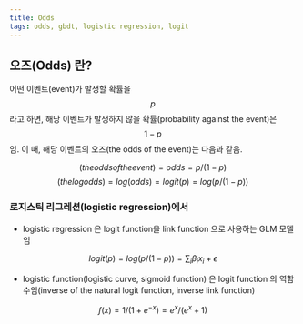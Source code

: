 ```yaml
---
title: Odds
tags: odds, gbdt, logistic regression, logit
---
```



## 오즈(Odds) 란?
어떤 이벤트(event)가 발생할 확률을 $$p$$라고 하면, 해당 이벤트가 발생하지 않을 확률(probability against the event)은 $$1-p$$임. 이 때, 해당 이벤트의 오즈(the odds of the event)는 다음과 같음. 

$$ (the odds of the event) = odds = p/(1-p)$$
$$ (the log odds) = log(odds) = logit(p) = log(p/(1-p))$$


### 로지스틱 리그레션(logistic regression)에서
- logistic regression 은 logit function을 link function 으로 사용하는 GLM 모델임 

$$logit(p) = log(p/(1-p)) = \sum_{i} \beta_{i} x_{i} + \epsilon$$

- logistic function(logistic curve, sigmoid function) 은 logit function 의 역함수임(inverse of the natural logit function, inverse link function)

$$f(x) = 1/(1+e^{-x}) = e^{x} / (e^{x} + 1)$$

